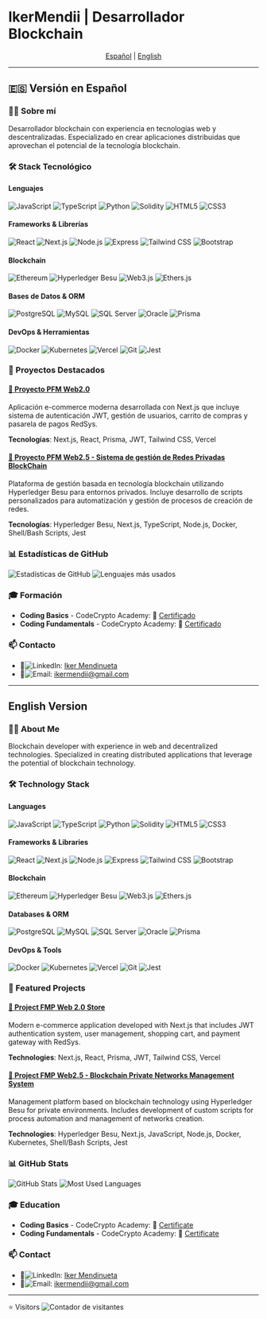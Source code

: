 # IkerMendii | Desarrollador Blockchain

<div align="center">
  <p>
    <a href="#spanish-version">Español</a> |
    <a href="#english-version">English</a>
  </p>
</div>

---

<a name="spanish-version"></a>
## 🇪🇸 Versión en Español

### 👨‍💻 Sobre mí
Desarrollador blockchain con experiencia en tecnologías web y descentralizadas. Especializado en crear aplicaciones distribuidas que aprovechan el potencial de la tecnología blockchain.

### 🛠️ Stack Tecnológico
#### Lenguajes
![JavaScript](https://img.shields.io/badge/-JavaScript-F7DF1E?style=flat-square&logo=javascript&logoColor=black)
![TypeScript](https://img.shields.io/badge/-TypeScript-3178C6?style=flat-square&logo=typescript&logoColor=white)
![Python](https://img.shields.io/badge/-Python-3776AB?style=flat-square&logo=python&logoColor=white)
![Solidity](https://img.shields.io/badge/-Solidity-363636?style=flat-square&logo=solidity&logoColor=white)
![HTML5](https://img.shields.io/badge/-HTML5-E34F26?style=flat-square&logo=html5&logoColor=white)
![CSS3](https://img.shields.io/badge/-CSS3-1572B6?style=flat-square&logo=css3&logoColor=white)

#### Frameworks & Librerías
![React](https://img.shields.io/badge/-React-61DAFB?style=flat-square&logo=react&logoColor=black)
![Next.js](https://img.shields.io/badge/-Next.js-000000?style=flat-square&logo=next.js&logoColor=white)
![Node.js](https://img.shields.io/badge/-Node.js-339933?style=flat-square&logo=node.js&logoColor=white)
![Express](https://img.shields.io/badge/-Express-000000?style=flat-square&logo=express&logoColor=white)
![Tailwind CSS](https://img.shields.io/badge/-Tailwind_CSS-38B2AC?style=flat-square&logo=tailwind-css&logoColor=white)
![Bootstrap](https://img.shields.io/badge/-Bootstrap-7952B3?style=flat-square&logo=bootstrap&logoColor=white)

#### Blockchain
![Ethereum](https://img.shields.io/badge/-Ethereum-3C3C3D?style=flat-square&logo=ethereum&logoColor=white)
![Hyperledger Besu](https://img.shields.io/badge/-Hyperledger_Besu-2F3134?style=flat-square&logo=hyperledger&logoColor=white)
![Web3.js](https://img.shields.io/badge/-Web3.js-F16822?style=flat-square&logo=web3.js&logoColor=white)
![Ethers.js](https://img.shields.io/badge/-Ethers.js-2535a0?style=flat-square&logo=ethereum&logoColor=white)

#### Bases de Datos & ORM
![PostgreSQL](https://img.shields.io/badge/-PostgreSQL-336791?style=flat-square&logo=postgresql&logoColor=white)
![MySQL](https://img.shields.io/badge/-MySQL-4479A1?style=flat-square&logo=mysql&logoColor=white)
![SQL Server](https://img.shields.io/badge/-SQL_Server-CC2927?style=flat-square&logo=microsoft-sql-server&logoColor=white)
![Oracle](https://img.shields.io/badge/-Oracle-F80000?style=flat-square&logo=oracle&logoColor=white)
![Prisma](https://img.shields.io/badge/-Prisma-2D3748?style=flat-square&logo=prisma&logoColor=white)

#### DevOps & Herramientas
![Docker](https://img.shields.io/badge/-Docker-2496ED?style=flat-square&logo=docker&logoColor=white)
![Kubernetes](https://img.shields.io/badge/-Kubernetes-326CE5?style=flat-square&logo=kubernetes&logoColor=white)
![Vercel](https://img.shields.io/badge/-Vercel-000000?style=flat-square&logo=vercel&logoColor=white)
![Git](https://img.shields.io/badge/-Git-F05032?style=flat-square&logo=git&logoColor=white)
![Jest](https://img.shields.io/badge/-Jest-C21325?style=flat-square&logo=jest&logoColor=white)

### 📁 Proyectos Destacados

#### [🔗 Proyecto PFM Web2.0](https://github.com/ikermendii/pfm-web2-oct24-1.git)
Aplicación e-commerce moderna desarrollada con Next.js que incluye sistema de autenticación JWT, gestión de usuarios, carrito de compras y pasarela de pagos RedSys.

**Tecnologías**: Next.js, React, Prisma, JWT, Tailwind CSS, Vercel

#### [🔗 Proyecto PFM Web2.5 - Sistema de gestión de Redes Privadas BlockChain](https://github.com/ikermendii/ikermendii-pfm-web2.5-feb25.git)
Plataforma de gestión basada en tecnología blockchain utilizando Hyperledger Besu para entornos privados. Incluye desarrollo de scripts personalizados para automatización y gestión de procesos de creación de redes.

**Tecnologías**: Hyperledger Besu, Next.js, TypeScript, Node.js, Docker, Shell/Bash Scripts, Jest

### 📊 Estadísticas de GitHub
![Estadísticas de GitHub](https://github-readme-stats.vercel.app/api?username=ikermendii&show_icons=true&theme=dark)
![Lenguajes más usados](https://github-readme-stats.vercel.app/api/top-langs/?username=ikermendii&layout=compact&theme=dark)

### 🎓 Formación
- **Coding Basics** - CodeCrypto Academy: 📜 [Certificado](https://codecrypto.academy/certificates/certificado-coding-basics-2/?course_id=1513&cert-nonce=1db8b55aa4)
- **Coding Fundamentals** - CodeCrypto Academy: 📜 [Certificado](https://codecrypto.academy/certificates/certificado-coding-fundamentals-2/?course_id=42633&cert-nonce=20939a474b)

### 📫 Contacto
- 💼![LinkedIn](https://img.shields.io/badge/-LinkedIn-0A66C2?style=flat-square&logo=linkedin&logoColor=white): [Iker Mendinueta](https://www.linkedin.com/in/iker-mendinueta-web3/)
- 📧![Email](https://img.shields.io/badge/-Email-EA4335?style=flat-square&logo=gmail&logoColor=white): [ikermendii@gmail.com](#)

---

<a name="english-version"></a>
## English Version

### 👨‍💻 About Me
Blockchain developer with experience in web and decentralized technologies. Specialized in creating distributed applications that leverage the potential of blockchain technology.

### 🛠️ Technology Stack
#### Languages
![JavaScript](https://img.shields.io/badge/-JavaScript-F7DF1E?style=flat-square&logo=javascript&logoColor=black)
![TypeScript](https://img.shields.io/badge/-TypeScript-3178C6?style=flat-square&logo=typescript&logoColor=white)
![Python](https://img.shields.io/badge/-Python-3776AB?style=flat-square&logo=python&logoColor=white)
![Solidity](https://img.shields.io/badge/-Solidity-363636?style=flat-square&logo=solidity&logoColor=white)
![HTML5](https://img.shields.io/badge/-HTML5-E34F26?style=flat-square&logo=html5&logoColor=white)
![CSS3](https://img.shields.io/badge/-CSS3-1572B6?style=flat-square&logo=css3&logoColor=white)

#### Frameworks & Libraries
![React](https://img.shields.io/badge/-React-61DAFB?style=flat-square&logo=react&logoColor=black)
![Next.js](https://img.shields.io/badge/-Next.js-000000?style=flat-square&logo=next.js&logoColor=white)
![Node.js](https://img.shields.io/badge/-Node.js-339933?style=flat-square&logo=node.js&logoColor=white)
![Express](https://img.shields.io/badge/-Express-000000?style=flat-square&logo=express&logoColor=white)
![Tailwind CSS](https://img.shields.io/badge/-Tailwind_CSS-38B2AC?style=flat-square&logo=tailwind-css&logoColor=white)
![Bootstrap](https://img.shields.io/badge/-Bootstrap-7952B3?style=flat-square&logo=bootstrap&logoColor=white)

#### Blockchain
![Ethereum](https://img.shields.io/badge/-Ethereum-3C3C3D?style=flat-square&logo=ethereum&logoColor=white)
![Hyperledger Besu](https://img.shields.io/badge/-Hyperledger_Besu-2F3134?style=flat-square&logo=hyperledger&logoColor=white)
![Web3.js](https://img.shields.io/badge/-Web3.js-F16822?style=flat-square&logo=web3.js&logoColor=white)
![Ethers.js](https://img.shields.io/badge/-Ethers.js-2535a0?style=flat-square&logo=ethereum&logoColor=white)

#### Databases & ORM
![PostgreSQL](https://img.shields.io/badge/-PostgreSQL-336791?style=flat-square&logo=postgresql&logoColor=white)
![MySQL](https://img.shields.io/badge/-MySQL-4479A1?style=flat-square&logo=mysql&logoColor=white)
![SQL Server](https://img.shields.io/badge/-SQL_Server-CC2927?style=flat-square&logo=microsoft-sql-server&logoColor=white)
![Oracle](https://img.shields.io/badge/-Oracle-F80000?style=flat-square&logo=oracle&logoColor=white)
![Prisma](https://img.shields.io/badge/-Prisma-2D3748?style=flat-square&logo=prisma&logoColor=white)

#### DevOps & Tools
![Docker](https://img.shields.io/badge/-Docker-2496ED?style=flat-square&logo=docker&logoColor=white)
![Kubernetes](https://img.shields.io/badge/-Kubernetes-326CE5?style=flat-square&logo=kubernetes&logoColor=white)
![Vercel](https://img.shields.io/badge/-Vercel-000000?style=flat-square&logo=vercel&logoColor=white)
![Git](https://img.shields.io/badge/-Git-F05032?style=flat-square&logo=git&logoColor=white)
![Jest](https://img.shields.io/badge/-Jest-C21325?style=flat-square&logo=jest&logoColor=white)

### 📁 Featured Projects

#### [🔗 Project FMP Web 2.0 Store](https://github.com/ikermendii/pfm-web2-oct24-1.git)
Modern e-commerce application developed with Next.js that includes JWT authentication system, user management, shopping cart, and payment gateway with RedSys.

**Technologies**: Next.js, React, Prisma, JWT, Tailwind CSS, Vercel

#### [🔗 Project FMP Web2.5 - Blockchain Private Networks Management System](https://github.com/ikermendii/ikermendii-pfm-web2.5-feb25.git)
Management platform based on blockchain technology using Hyperledger Besu for private environments. Includes development of custom scripts for process automation and management of networks creation.

**Technologies**: Hyperledger Besu, Next.js, JavaScript, Node.js, Docker, Kubernetes, Shell/Bash Scripts, Jest

### 📊 GitHub Stats
![GitHub Stats](https://github-readme-stats.vercel.app/api?username=ikermendii&show_icons=true&theme=dark)
![Most Used Languages](https://github-readme-stats.vercel.app/api/top-langs/?username=ikermendii&layout=compact&theme=dark)

### 🎓 Education
- **Coding Basics** - CodeCrypto Academy: 📜 [Certificate](https://codecrypto.academy/certificates/certificado-coding-basics-2/?course_id=1513&cert-nonce=1db8b55aa4)
- **Coding Fundamentals** - CodeCrypto Academy: 📜 [Certificate](https://codecrypto.academy/certificates/certificado-coding-fundamentals-2/?course_id=42633&cert-nonce=20939a474b)

### 📫 Contact
- 💼![LinkedIn](https://img.shields.io/badge/-LinkedIn-0A66C2?style=flat-square&logo=linkedin&logoColor=white): [Iker Mendinueta](https://www.linkedin.com/in/iker-mendinueta-web3/)
- 📧![Email](https://img.shields.io/badge/-Email-EA4335?style=flat-square&logo=gmail&logoColor=white): [ikermendii@gmail.com](#)

---
⭐️ Visitors ![Contador de visitantes](https://profile-counter.glitch.me/ikermendii/count.svg)
